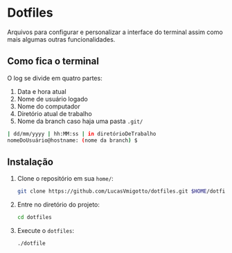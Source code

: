 # Dotfiles

Arquivos para configurar e personalizar a interface do terminal assim como mais algumas outras funcionalidades.

## Como fica o terminal

O log se divide em quatro partes:

1. Data e hora atual
2. Nome de usuário logado
3. Nome do computador
4. Diretório atual de trabalho
5. Nome da branch caso haja uma pasta `.git/`

```bash
| dd/mm/yyyy | hh:MM:ss | in diretórioDeTrabalho
nomeDoUsuário@hostname: (nome da branch) $
```

## Instalação

1. Clone o repositório em sua `home/`:
    ```bash
    git clone https://github.com/LucasVmigotto/dotfiles.git $HOME/dotfiles
    ```
2. Entre no diretório do projeto:
    ```bash
    cd dotfiles
    ```
3. Execute o `dotfiles`:
    ```bash
    ./dotfile
    ```
